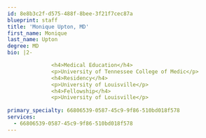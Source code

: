 ```yaml
---
id: 8e8b3c2f-d575-488f-8bee-3f21f7cec87a
blueprint: staff
title: 'Monique Upton, MD'
first_name: Monique
last_name: Upton
degree: MD
bio: |2-

              <h4>Medical Education</h4>
              <p>University of Tennessee College of Medic</p>
              <h4>Residency</h4>
              <p>University of Louisville</p>
              <h4>Fellowship</h4>
              <p>University of Louisville</p>
          
primary_specialty: 66806539-0587-45c9-9f86-510bd018f578
services:
  - 66806539-0587-45c9-9f86-510bd018f578
---
```

